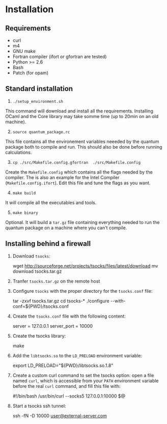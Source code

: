 # Installation

## Requirements

* curl
* m4
* GNU make
* Fortran compiler (ifort or gfortran are tested)
* Python >= 2.6
* Bash
* Patch (for opam)


## Standard installation

1) `./setup_environment.sh`

This command will download and install all the requirements.
Installing OCaml and the Core library may take somme time
(up to 20min on an old machine).

2) `source quantum_package.rc`

This file contains all the environement variables neeeded by the quantum package
both to compile and run. This should also be done before running calculations.

3) `cp ./src/Makefile.config.gfortran  ./src/Makefile.config`

Create the ``Makefile.config`` which contains all the flags needed by the compiler.
The is also an example for the Intel Compiler (`Makefile.config.ifort`).
Edit this file and tune the flags as you want.

4) `make build`

It will compile all the executables and tools. 

5) `make binary`

Optional. It will build a `tar.gz` file containing everything needed to run the quantum package on a
machine where you can't compile.


## Installing behind a firewall

1) Download `tsocks`:

    wget http://sourceforge.net/projects/tsocks/files/latest/download
    mv download tsocks.tar.gz

2) Tranfer `tsocks.tar.gz` on the remote host

3) Configure `tsocks` with the proper directory for the `tsocks.conf` file:

    tar -zxvf tsocks.tar.gz
    cd tsocks-*
    ./configure --with-conf=${PWD}/tsocks.conf

4) Create the `tsocks.conf` file with the following content:

    server = 127.0.0.1
    server_port = 10000

5) Create the tsocks library:

    make

6) Add the `libtsocks.so` to the `LD_PRELOAD` environment variable:

    export LD_PRELOAD="${PWD}/libtsocks.so.1.8"

7) Create a custom curl command to set the tsocks option: open a file named
   `curl`, which is accessible from your `PATH` environment variable before the
   real `curl` command, and fill this file with:

    #!/bin/bash
    /usr/bin/curl --socks5 127.0.0.1:10000 $@

8) Start a tsocks ssh tunnel:

    ssh -fN -D 10000 user@external-server.com

